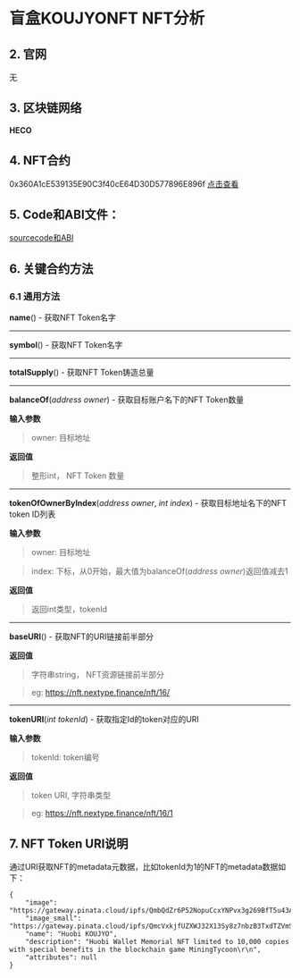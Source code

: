 # 盲盒KOUJYONFT NFT分析

## 2. 官网

无

## 3. 区块链网络
**HECO**

## 4. NFT合约
0x360A1cE539135E90C3f40cE64D30D577896E896f [点击查看](https://hecoinfo.com/address/0x360A1cE539135E90C3f40cE64D30D577896E896f#code)


## 5. Code和ABI文件：
[sourcecode和ABI](https://hecoinfo.com/address/0x360A1cE539135E90C3f40cE64D30D577896E896f#code)

## 6. 关键合约方法
### 6.1 通用方法
**name**() - 获取NFT Token名字

---

> 

**symbol**() - 获取NFT Token名字

---


**totalSupply**() - 获取NFT Token铸造总量

---


**balanceOf**(*address owner*) - 获取目标账户名下的NFT Token数量

**输入参数**
> owner: 目标地址

**返回值**
> 整形int， NFT Token 数量
---


**tokenOfOwnerByIndex**(*address owner*, *int index*) - 获取目标地址名下的NFT token ID列表

 
**输入参数**
> owner: 目标地址

> index: 下标，从0开始，最大值为balanceOf(*address owner*)返回值减去1

**返回值**
> 返回int类型，tokenId

---

**baseURI**() - 获取NFT的URI链接前半部分

**返回值**
> 字符串string， NFT资源链接前半部分

> eg: https://nft.nextype.finance/nft/16/

---

**tokenURI**(*int tokenId*) - 获取指定Id的token对应的URI

 
**输入参数**
> tokenId: token编号

**返回值**
> token URI, 字符串类型

> eg: https://nft.nextype.finance/nft/16/1


## 7. NFT Token URI说明
通过URI获取NFT的metadata元数据，比如tokenId为1的NFT的metadata数据如下：
```
{
    "image": "https://gateway.pinata.cloud/ipfs/QmbQdZr6P52NopuCcxYNPvx3g269BfT5u43AJPGMSPoFM8",
    "image_small": "https://gateway.pinata.cloud/ipfs/QmcVxkjfUZXWJ32X13Sy8z7nbzB3TxdTZVmSgmiiUSDyvF",
    "name": "Huobi KOUJYO",
    "description": "Huobi Wallet Memorial NFT limited to 10,000 copies with special benefits in the blockchain game MiningTycoon\r\n",
    "attributes": null
}
```
